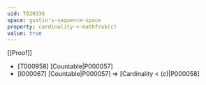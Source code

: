 ```yaml
---
uid: T020336
space: gustin's-sequence-space
property: cardinality-<-mathfrak(c)
value: true
---
```

[[Proof]]

* [T000958] [Countable|P000057]
* [I000067] [Countable|P000057] => [Cardinality < $\mathfrak(c)$|P000058]

